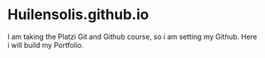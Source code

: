 # Huilensolis.github.io
I am taking the Platzi Git and Github course, so i am setting my Github. Here i will build my Portfolio.
